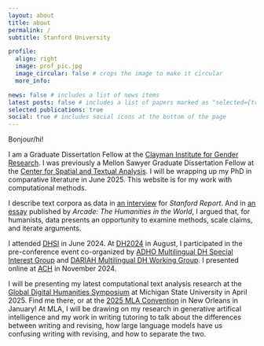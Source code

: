 ```yaml
---
layout: about
title: about
permalink: /
subtitle: Stanford University

profile:
  align: right
  image: prof_pic.jpg
  image_circular: false # crops the image to make it circular
  more_info:

news: false # includes a list of news items
latest posts: false # includes a list of papers marked as "selected={true}"
selected publications: true
social: true # includes social icons at the bottom of the page
---
```


Bonjour/hi! 

I am a Graduate Dissertation Fellow at the [Clayman Institute for Gender Research](https://gender.stanford.edu/). I was previously a Mellon Sawyer Graduate Dissertation Fellow at the [Center for Spatial and Textual Analysis](https://cesta.stanford.edu/). I will be wrapping up my PhD in comparative literature in June 2025. This website is for my work with computational methods.

I describe text corpora as data in [an interview](https://news.stanford.edu/stories/2024/05/where-data-and-the-humanities-intersect) for _Stanford Report_. And in [an essay](https://shc.stanford.edu/arcade/interventions/places-and-uses-data) published by _Arcade: The Humanities in the World_, I argued that, for humanists, data presents an opportunity to examine methods, scale claims, and iterate arguments. 

I attended [DHSI](https://dhsi.org/) in June 2024. At [DH2024](https://dh2024.adho.org/) in August, I participated in the pre-conference event co-organized by [ADHO Multilingual DH Special Interest Group](https://multilingualdh.org/) and [DARIAH Multilingual DH Working Group](https://multilingual.hypotheses.org/). I presented online at [ACH](https://ach2024.ach.org/program/) in November 2024. 

I will be presenting my latest computational text analysis research at the [Global Digital Humanities Symposium](https://msuglobaldh.org/) at Michigan State University in April 2025. Find me there, or at the [2025 MLA Convention](https://mla.confex.com/mla/2025/meetingapp.cgi) in New Orleans in January! At MLA, I will be drawing on my research in generative artifical intelligence and my work in writing tutoring to talk about the differences between writing and revising, how large language models have us confusing writing with revising, and how to separate the two.
